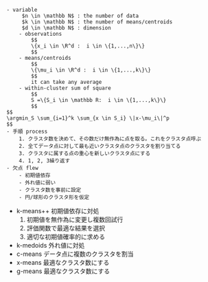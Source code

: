     - variable
         $n \in \mathbb N$ : the number of data
         $k \in \mathbb N$ : the number of means/centroids
         $d \in \mathbb N$ : dimension 
        - observations
            $$
            \{x_i \in \R^d :  i \in \{1,...,n\}\}
            $$
        - means/centroids
            $$
            \{\mu_i \in \R^d :  i \in \{1,...,k\}\}
            $$
            it can take any average
        - within-cluster sum of square
            $$
            S =\{S_i \in \mathbb R:  i \in \{1,...,k\}\}
            $$
    $$
    \argmin_S \sum_{i=1}^k \sum_{x \in S_i} \|x-\mu_i\|^p
    $$
    - 手順 process
        1. クラスタ数を決めて、その数だけ無作為に点を取る。これをクラスタ点呼ぶ
        2. 全てデータ点に対して最も近いクラスタ点のクラスタを割り当てる
        3. クラスタに属する点の重心を新しいクラスタ点にする
        4. 1, 2, 3繰り返す
    - 欠点 flew
        - 初期値依存
        - 外れ値に弱い
        - クラスタ数を事前に設定
        - 円/球形のクラスタ形を仮定
- k-means++
    初期値依存に対処
    1. 初期値を無作為に変更し複数回試行
    2. 評価関数で最適な結果を選択
    3. 適切な初期値確率的に求める
- k-medoids
    外れ値に対処
- c-means
    データ点に複数のクラスタを割当
- x-means
    最適なクラスタ数にする
- g-means
    最適なクラスタ数にする
